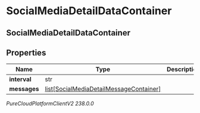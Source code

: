 # SocialMediaDetailDataContainer

## SocialMediaDetailDataContainer

## Properties

|Name | Type | Description | Notes|
|------------ | ------------- | ------------- | -------------|
| **interval** | str |  | [optional] |
| **messages** | [list[SocialMediaDetailMessageContainer]](SocialMediaDetailMessageContainer) |  | [optional] |



_PureCloudPlatformClientV2 238.0.0_
